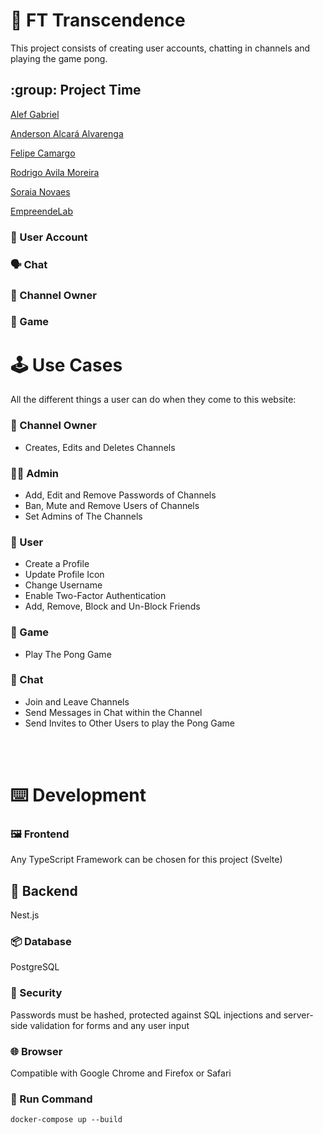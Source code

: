 # :ping_pong: FT Transcendence
This project consists of creating user accounts, chatting in channels and playing the game pong.

## :group: Project Time
[Alef Gabriel](https://github.com/Alef-gabriel)

[Anderson Alcará Alvarenga](https://github.com/aalcara)

[Felipe Camargo](https://github.com/unilui)

[Rodrigo Avila Moreira](https://github.com/r-moreira)

[Soraia Novaes](https://github.com/snvas)

[EmpreendeLab](https://empreendelab.com.br)

### :adult: User Account

### :speaking_head: Chat

### :raising_hand: Channel Owner

### :ping_pong: Game

# :joystick: Use Cases

All the different things a user can do when they come to this website:

### :house_with_garden: Channel Owner
- Creates, Edits and Deletes Channels

### :technologist: Admin
- Add, Edit and Remove Passwords of Channels
- Ban, Mute and Remove Users of Channels
- Set Admins of The Channels

### :elf: User
- Create a Profile
- Update Profile Icon
- Change Username
- Enable Two-Factor Authentication
- Add, Remove, Block and Un-Block Friends

### :ping_pong: Game
- Play The Pong Game

### :speech_balloon: Chat
- Join and Leave Channels
- Send Messages in Chat within the Channel
- Send Invites to Other Users to play the Pong Game

<br>
<br>

# :keyboard: Development

### :framed_picture: Frontend 
Any TypeScript Framework can be chosen for this project (Svelte)

## :door: Backend 
Nest.js

### :package: Database 
PostgreSQL

### :guard: Security 
Passwords must be hashed, protected against SQL injections and server-side validation for forms and any user input

### :globe_with_meridians: Browser 
Compatible with Google Chrome and Firefox or Safari

### :runner: Run Command 
```
docker-compose up --build
```